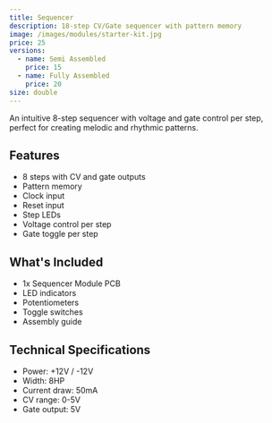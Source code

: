 ```yaml
---
title: Sequencer
description: 18-step CV/Gate sequencer with pattern memory
image: /images/modules/starter-kit.jpg
price: 25
versions:
  - name: Semi Assembled
    price: 15
  - name: Fully Assembled
    price: 20
size: double
---
```


An intuitive 8-step sequencer with voltage and gate control per step, perfect for creating melodic and rhythmic patterns.

## Features

- 8 steps with CV and gate outputs
- Pattern memory
- Clock input
- Reset input
- Step LEDs
- Voltage control per step
- Gate toggle per step

## What's Included

- 1x Sequencer Module PCB
- LED indicators
- Potentiometers
- Toggle switches
- Assembly guide

## Technical Specifications

- Power: +12V / -12V
- Width: 8HP
- Current draw: 50mA
- CV range: 0-5V
- Gate output: 5V 